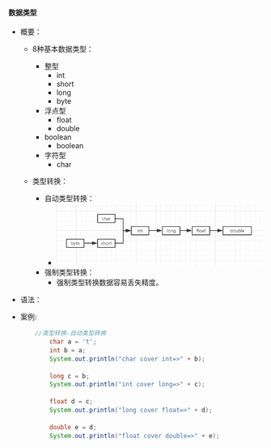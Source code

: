 #### 数据类型

- 概要：
    - 8种基本数据类型：
        - 整型
            - int
            - short
            - long
            - byte
        - 浮点型
            - float
            - double
        - boolean
            - boolean
        - 字符型
            - char

    - 类型转换：
        - 自动类型转换：
            - ![自动类型转换](./img/leixingzhuanhuan.png)
        - 强制类型转换：
            - 强制类型转换数据容易丢失精度。

- 语法：
- 案例:
    ```java
        //类型转换-自动类型转换
            char a = 't';
            int b = a;
            System.out.println("char cover int=>" + b);

            long c = b;
            System.out.println("int cover long=>" + c);

            float d = c;
            System.out.println("long cover float=>" + d);

            double e = d;
            System.out.println("float cover double=>" + e);
    ```